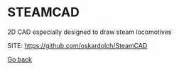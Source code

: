 # STEAMCAD
 
 2D CAD especially designed to draw steam locomotives
 
 SITE: https://github.com/oskardolch/SteamCAD

 [Go back](https://portable-linux-apps.github.io/apps.html)
